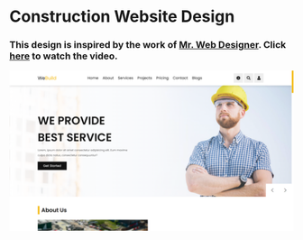 # Construction Website Design
### This design is inspired by the work of [Mr. Web Designer](https://www.youtube.com/@MrWebDesignerAnas). Click [here](https://youtu.be/Lh4ui-FBTzI) to watch the video.

![preview img](/preview.png)
